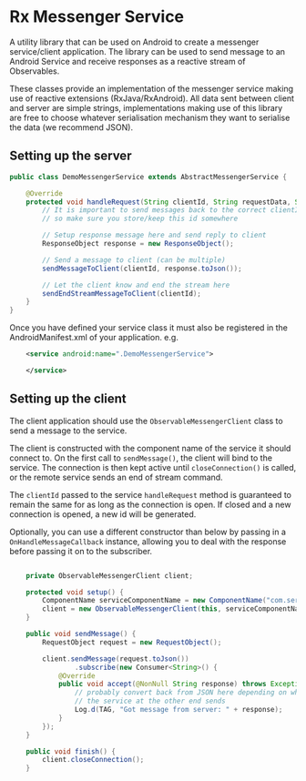 # Rx Messenger Service

A utility library that can be used on Android to create a messenger service/client application. The library
can be used to send message to an Android Service and receive responses as a reactive stream of Observables.

These classes provide an implementation of the messenger service making use of reactive extensions (RxJava/RxAndroid).
All data sent between client and server are simple strings, implementations making use of this library are free
to choose whatever serialisation mechanism they want to serialise the data (we recommend JSON).

## Setting up the server

```java
public class DemoMessengerService extends AbstractMessengerService {

    @Override
    protected void handleRequest(String clientId, String requestData, String packageName) {
        // It is important to send messages back to the correct clientId
        // so make sure you store/keep this id somewhere

        // Setup response message here and send reply to client
        ResponseObject response = new ResponseObject();

        // Send a message to client (can be multiple)
        sendMessageToClient(clientId, response.toJson());

        // Let the client know and end the stream here
        sendEndStreamMessageToClient(clientId);
    }
}
```

Once you have defined your service class it must also be registered in the AndroidManifest.xml of your
application. e.g.

```xml
    <service android:name=".DemoMessengerService">

    </service>
```


## Setting up the client

The client application should use the `ObservableMessengerClient` class to send a message to the
service.

The client is constructed with the component name of the service it should connect to. On the first call to `sendMessage()`, the client will bind to the service.
The connection is then kept active until `closeConnection()` is called, or the remote service sends an end of stream command.

The `clientId` passed to the service `handleRequest` method is guaranteed to remain the same for as long as the connection is open. If closed and a new connection is opened, a new id will be generated.

Optionally, you can use a different constructor than below by passing in a `OnHandleMessageCallback` instance, allowing you to deal with the response before passing it on to the subscriber.

```java

    private ObservableMessengerClient client;

    protected void setup() {
        ComponentName serviceComponentName = new ComponentName("com.server.package", "com.server.package.DemoMessengerService");
        client = new ObservableMessengerClient(this, serviceComponentName);
    }

    public void sendMessage() {
        RequestObject request = new RequestObject();

        client.sendMessage(request.toJson())
                .subscribe(new Consumer<String>() {
            @Override
            public void accept(@NonNull String response) throws Exception {
                // probably convert back from JSON here depending on what
                // the service at the other end sends
                Log.d(TAG, "Got message from server: " + response);
            }
        });
    }

    public void finish() {
        client.closeConnection();
    }

```